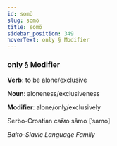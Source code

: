 ```yaml
---
id: somö
slug: somö
title: somö
sidebar_position: 349
hoverText: only § Modifier
---
```


### only § Modifier

**Verb**: to be alone/exclusive

**Noun**: aloneness/exclusiveness

**Modifier**: alone/only/exclusively

Serbo-Croatian са̏мо sȁmo [ˈsamo]

*Balto-Slavic Language Family*